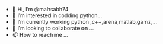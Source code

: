 - 👋 Hi, I’m @mahsabh74
- 👀 I’m interested in codding python...
- 🌱 I’m currently working  python ,c++,arena,matlab,gamz,...
- 💞️ I’m looking to collaborate on ...
- 📫 How to reach me ...

<!---
mahsabh74/mahsabh74 is a ✨ special ✨ repository because its `README.md` (this file) appears on your GitHub profile.
You can click the Preview link to take a look at your changes.
--->
